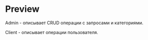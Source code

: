 # Preview

Admin - описывает CRUD операции с запросами и категориями.

Client - описывает операции пользователя.

